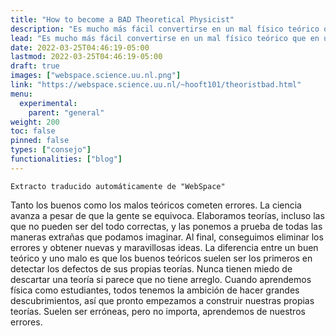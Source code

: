```yaml
---
title: "How to become a BAD Theoretical Physicist"
description: "Es mucho más fácil convertirse en un mal físico teórico que en uno bueno."
lead: "Es mucho más fácil convertirse en un mal físico teórico que en uno bueno."
date: 2022-03-25T04:46:19-05:00
lastmod: 2022-03-25T04:46:19-05:00
draft: true
images: ["webspace.science.uu.nl.png"]
link: "https://webspace.science.uu.nl/~hooft101/theoristbad.html"
menu:
  experimental:
    parent: "general"
weight: 200
toc: false
pinned: false
types: ["consejo"]
functionalities: ["blog"]
---
```


```text
Extracto traducido automáticamente de "WebSpace"
```

Tanto los buenos como los malos teóricos cometen errores. La ciencia avanza a pesar de que la gente se equivoca. Elaboramos teorías, incluso las que no pueden ser del todo correctas, y las ponemos a prueba de todas las maneras extrañas que podamos imaginar. Al final, conseguimos eliminar los errores y obtener nuevas y maravillosas ideas. La diferencia entre un buen teórico y uno malo es que los buenos teóricos suelen ser los primeros en detectar los defectos de sus propias teorías. Nunca tienen miedo de descartar una teoría si parece que no tiene arreglo. Cuando aprendemos física como estudiantes, todos tenemos la ambición de hacer grandes descubrimientos, así que pronto empezamos a construir nuestras propias teorías. Suelen ser erróneas, pero no importa, aprendemos de nuestros errores.
